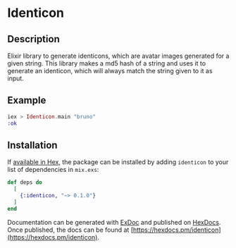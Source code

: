 # Identicon

## Description

Elixir library to generate identicons, which are avatar images generated for a given string.
This library makes a md5 hash of a string and uses it to generate an identicon, which will
always match the string given to it as input.

## Example

```elixir
iex > Identicon.main "bruno"
:ok
```

## Installation

If [available in Hex](https://hex.pm/docs/publish), the package can be installed
by adding `identicon` to your list of dependencies in `mix.exs`:

```elixir
def deps do
  [
    {:identicon, "~> 0.1.0"}
  ]
end
```

Documentation can be generated with [ExDoc](https://github.com/elixir-lang/ex_doc)
and published on [HexDocs](https://hexdocs.pm). Once published, the docs can
be found at [https://hexdocs.pm/identicon](https://hexdocs.pm/identicon).


